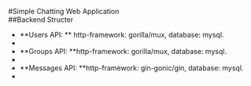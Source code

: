 #Simple Chatting Web Application</br>
##Backend Structer</br>
<ul>
  <li>**Users API: ** http-framework: gorilla/mux, database: mysql.<li>
  <li>**Groups API: **http-framework: gorilla/mux, database: mysql.<li>
  <li>**Messages API: **http-framework: gin-gonic/gin, database: mysql.<li>
</ul>

